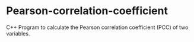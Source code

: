 # Pearson-correlation-coefficient
C++ Program to calculate the Pearson correlation coefficient (PCC) of two variables.
